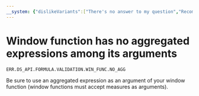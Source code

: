 ```yaml
---
__system: {"dislikeVariants":["There's no answer to my question","Recommendations aren't helpful","Content does not match the title","Other"]}
---
```

# Window function has no aggregated expressions among its arguments

`ERR.DS_API.FORMULA.VALIDATION.WIN_FUNC.NO_AGG`

Be sure to use an aggregated expression as an argument of your window function (window functions must accept measures as arguments).
